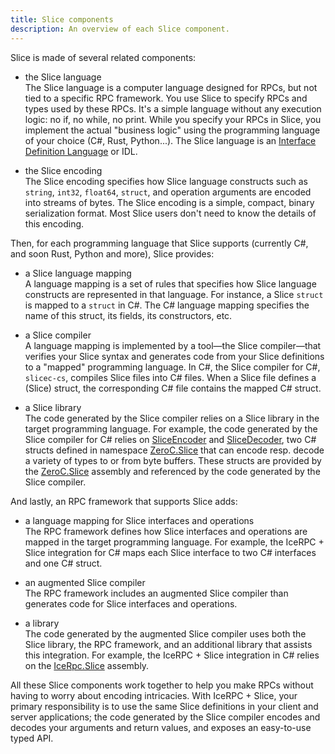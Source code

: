 ```yaml
---
title: Slice components
description: An overview of each Slice component.
---
```


Slice is made of several related components:

- the Slice language\
The Slice language is a computer language designed for RPCs, but not tied to a specific RPC framework. You use Slice to
specify RPCs and types used by these RPCs. It's a simple language without any execution logic: no if, no while, no
print. While you specify your RPCs in Slice, you implement the actual "business logic" using the programming language of
your choice (C#, Rust, Python...). The Slice language is an [Interface Definition Language][idl] or IDL.

- the Slice encoding\
The Slice encoding specifies how Slice language constructs such as `string`, `int32`, `float64`, `struct`, and operation
arguments are encoded into streams of bytes. The Slice encoding is a simple, compact, binary serialization format. Most
Slice users don't need to know the details of this encoding.

Then, for each programming language that Slice supports (currently C#, and soon Rust, Python and more), Slice provides:

- a Slice language mapping\
A language mapping is a set of rules that specifies how Slice language constructs are represented in that language.
For instance, a Slice `struct` is mapped to a `struct` in C#. The C# language mapping specifies the name of this struct,
its fields, its constructors, etc.

- a Slice compiler\
A language mapping is implemented by a tool—the Slice compiler—that verifies your Slice syntax and generates code from
your Slice definitions to a "mapped" programming language. In C#, the Slice compiler for C#, `slicec-cs`, compiles Slice
files into C# files. When a Slice file defines a (Slice) struct, the corresponding C# file contains the mapped C#
struct.

- a Slice library\
The code generated by the Slice compiler relies on a Slice library in the target programming language. For example, the
code generated by the Slice compiler for C# relies on [SliceEncoder] and [SliceDecoder], two C# structs defined in
namespace [ZeroC.Slice][slice-namespace] that can encode resp. decode a variety of types to or from byte buffers. These
 structs are provided by the [ZeroC.Slice] assembly and referenced by the code generated by the Slice compiler.

And lastly, an RPC framework that supports Slice adds:

- a language mapping for Slice interfaces and operations\
The RPC framework defines how Slice interfaces and operations are mapped in the target programming language. For
example, the IceRPC + Slice integration for C# maps each Slice interface to two C# interfaces and one C# struct.

- an augmented Slice compiler\
The RPC framework includes an augmented Slice compiler than generates code for Slice interfaces and operations.

- a library\
The code generated by the augmented Slice compiler uses both the Slice library, the RPC framework, and an additional
library that assists this integration. For example, the IceRPC + Slice integration in C# relies on the [IceRpc.Slice]
assembly.

All these Slice components work together to help you make RPCs without having to worry about encoding intricacies. With
IceRPC + Slice, your primary responsibility is to use the same Slice definitions in your client and server applications;
the code generated by the Slice compiler encodes and decodes your arguments and return values, and exposes an
easy-to-use typed API.

[idl]: https://en.wikipedia.org/wiki/Interface_description_language

[ZeroC.Slice]: https://www.nuget.org/packages/ZeroC.Slice
[IceRpc.Slice]: https://www.nuget.org/packages/IceRpc.Slice

[slice-namespace]: csharp:ZeroC.Slice
[SliceDecoder]: csharp:ZeroC.Slice.SliceDecoder
[SliceEncoder]: csharp:ZeroC.Slice.SliceEncoder
